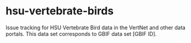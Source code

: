 # hsu-vertebrate-birds
Issue tracking for HSU Vertebrate Bird data in the VertNet and other data portals. This data set corresponds to GBIF data set [GBIF ID].
